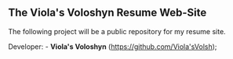 ## The Viola's Voloshyn Resume Web-Site

The following project will be a public repository for my resume site.

Developer:
	- **Viola's Voloshyn** (https://github.com/Viola'sVolsh);


